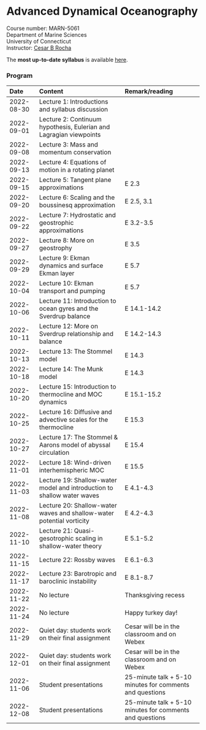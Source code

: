 # Advanced Dynamical Oceanography
Course number: MARN-5061</br>
Department of Marine Sciences</br>
University of Connecticut</br>
Instructor: [Cesar B Rocha](www.cbrocha.com)

The **most up-to-date syllabus** is available [here](./syllabus/MARN5061_SyllabusFall2022.pdf).

<!-- [Instructions and ideas of datasets](./final_project/README.md) for final projects. -->

### Program
| Date          | Content                              | Remark/reading |
|:--------------------------|:---------------------------------|:--------------|
| 2022-08-30    | Lecture 1: Introductions and syllabus discussion      |           |
| 2022-09-01    | Lecture 2: Continuum hypothesis, Eulerian and Lagragian viewpoints      |           |
| 2022-09-08    | Lecture 3: Mass and momentum conservation |      |
| 2022-09-13    | Lecture 4: Equations of motion in a rotating planet |  | 
| 2022-09-15    | Lecture 5: Tangent plane approximations | E 2.3 | 
| 2022-09-20    | Lecture 6: Scaling and the boussinesq approximation | E 2.5, 3.1 | 
| 2022-09-22    | Lecture 7: Hydrostatic and geostrophic approximations | E 3.2-3.5 | 
| 2022-09-27    | Lecture 8: More on geostrophy | E 3.5 |
| 2022-09-29    | Lecture 9: Ekman dynamics and surface Ekman layer | E 5.7 |
| 2022-10-04    | Lecture 10: Ekman transport and pumping | E 5.7 |
| 2022-10-06    | Lecture 11: Introduction to ocean gyres and the Sverdrup balance | E 14.1-14.2 |
| 2022-10-11    | Lecture 12: More on Sverdrup relationship and balance | E 14.2-14.3 |
| 2022-10-13    | Lecture 13:  The Stommel model | E 14.3 |
| 2022-10-18    | Lecture 14:  The Munk model | E  14.3 |
| 2022-10-20    | Lecture 15:  Introduction to thermocline and MOC dynamics | E 15.1-15.2 |
| 2022-10-25    | Lecture 16:  Diffusive and advective scales for the thermocline | E 15.3 |
| 2022-10-27    | Lecture 17:  The Stommel & Aarons model of abyssal circulation| E 15.4 |
| 2022-11-01    | Lecture 18:  Wind-driven interhemispheric MOC | E 15.5 |
| 2022-11-03    | Lecture 19:  Shallow-water model and introduction to shallow water waves| E 4.1-4.3|
| 2022-11-08    | Lecture 20:  Shallow-water waves and shallow-water potential vorticity | E 4.2-4.3 |
| 2022-11-10    | Lecture 21:  Quasi-gesotrophic scaling in shallow-water theory | E 5.1-5.2 |
| 2022-11-15    | Lecture 22:  Rossby waves | E 6.1-6.3 |
| 2022-11-17    | Lecture 23:  Barotropic and baroclinic instability | E 8.1-8.7 |
| 2022-11-22    | No lecture | Thanksgiving recess |
| 2022-11-24    | No lecture | Happy turkey day! |
| 2022-11-29    | Quiet day: students work on their final assignment | Cesar will be in the classroom and on Webex |
| 2022-12-01    | Quiet day: students work on their final assignment | Cesar will be in the classroom and on Webex |
| 2022-11-06    | Student presentations | 25-minute talk + 5-10 minutes for comments and questions |
| 2022-12-08    | Student presentations | 25-minute talk + 5-10 minutes for comments and questions |
